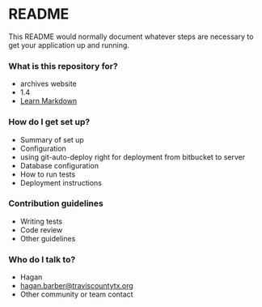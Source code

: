 # README #

This README would normally document whatever steps are necessary to get your application up and running.

### What is this repository for? ###

* archives website
* 1.4
* [Learn Markdown](https://bitbucket.org/tutorials/markdowndemo)

### How do I get set up? ###

* Summary of set up
* Configuration
* using git-auto-deploy right for deployment from bitbucket to server
* Database configuration
* How to run tests
* Deployment instructions

### Contribution guidelines ###

* Writing tests
* Code review
* Other guidelines

### Who do I talk to? ###

* Hagan
* hagan.barber@traviscountytx.org
* Other community or team contact
